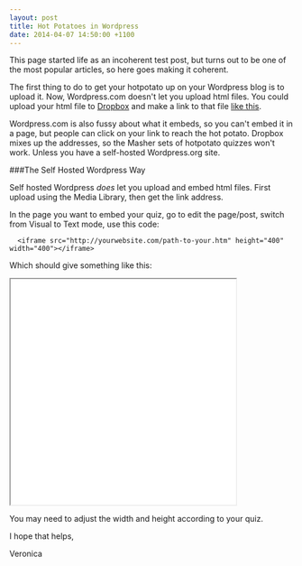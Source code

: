 ```yaml
---
layout: post
title: Hot Potatoes in Wordpress
date: 2014-04-07 14:50:00 +1100
---
```


This page started life as an incoherent test post, but turns out to be one of the most popular articles, so here goes making it coherent.

The first thing to do to get your hotpotato up on your Wordpress blog is to upload it.  Now, Wordpress.com doesn't let you upload html files.  You could upload your html file to [Dropbox](http://dropbox.com) and make a link to that file [like this](https://dl-web.dropbox.com/get/Public/pater1m.htm?_subject_uid=48278710&w=AAB2Sj6w2YdFKj1aRYMg3a0J5n0L34MA3xR6wNoO6_yk4w).

Wordpress.com is also fussy about what it embeds, so you can't embed it in a page, but people can click on your link to reach the hot potato.  Dropbox mixes up the addresses, so the Masher sets of hotpotato quizzes won't work.  Unless you have a self-hosted Wordpress.org site.

###The Self Hosted Wordpress Way

Self hosted Wordpress *does* let you upload and embed html files.  First upload using the Media Library, then get the link address.

In the page you want to embed your quiz, go to edit the page/post, switch from Visual to Text mode, use this code:

```
  <iframe src="http://yourwebsite.com/path-to-your.htm" height="400" width="400"></iframe>
```

Which should give something like this:

<iframe src="test.htm" height="400" width="400"></iframe>

You may need to adjust the width and height according to your quiz.

I hope that helps,

Veronica

